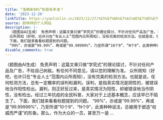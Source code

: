 ```yaml
---
title: “准确率99%”到底有多准？
date: '2023-12-26'
linkTitle: https://yanlinlin.cn/2023/12/27/%E5%87%86%E7%A1%AE%E7%8E%8799%E5%88%B0%E5%BA%95%E6%9C%89%E5%A4%9A%E5%87%86/
source: 颜林林的个人网站
description: |-
  （题图由AI生成） 免责声明：这篇文章只做“学究式”的理论探讨，不针对任何产品及广告，不给自己树敌。有任何不同意见，请以您的理解为准。
  众所周知（好吧，也许只在“专业人士”范围内众所周知），没有完美的检测方法。也就是说，任何检测方法，总有一定概率的误判和漏判。误判，是指真实情况是阴性的，被错误地当作阳性检出。漏判，则正好反过来，是真实情况为阳性，却被错误地当作阴性，没有检出。经过三年抗疫的全民科普，大家对于上述基本概念，应该早已不陌生了。
  下面，我们就来看看标题提到的问题。
  “99%”，亦或是“99.99%”，再或是“99.99999%”，乃至所谓“10个9”、“N个9”，此类种种说法，总被用于塑造“权威而严谨”的形象。那么，作为大众的一员，甚至万一是 ...
disable_comments: true
---
```

（题图由AI生成） 免责声明：这篇文章只做“学究式”的理论探讨，不针对任何产品及广告，不给自己树敌。有任何不同意见，请以您的理解为准。
众所周知（好吧，也许只在“专业人士”范围内众所周知），没有完美的检测方法。也就是说，任何检测方法，总有一定概率的误判和漏判。误判，是指真实情况是阴性的，被错误地当作阳性检出。漏判，则正好反过来，是真实情况为阳性，却被错误地当作阴性，没有检出。经过三年抗疫的全民科普，大家对于上述基本概念，应该早已不陌生了。
下面，我们就来看看标题提到的问题。
“99%”，亦或是“99.99%”，再或是“99.99999%”，乃至所谓“10个9”、“N个9”，此类种种说法，总被用于塑造“权威而严谨”的形象。那么，作为大众的一员，甚至万一是 ...